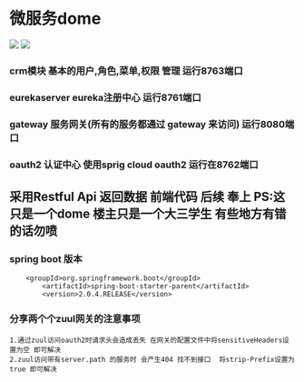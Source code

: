# 微服务dome

![](https://yqfile.alicdn.com/00493b59646382083565047f567ed1e12f9d2ce1.png)
![](https://yqfile.alicdn.com/c674c45c4bda78871355581b06397e2cf1b377b9.png)
### crm模块   	基本的用户,角色,菜单,权限 管理 运行8763端口
### eurekaserver  eureka注册中心 运行8761端口
### gateway  服务网关(所有的服务都通过 gateway 来访问) 运行8080端口

### oauth2 认证中心 使用sprig cloud oauth2 运行在8762端口

## 采用Restful Api 返回数据  前端代码 后续 奉上  PS:这只是一个dome 楼主只是一个大三学生 有些地方有错的话勿喷

### spring boot 版本
		
		<groupId>org.springframework.boot</groupId>
            <artifactId>spring-boot-starter-parent</artifactId>
            <version>2.0.4.RELEASE</version>

### 分享两个个zuul网关的注意事项 

	1.通过zuul访问oauth2时请求头会造成丢失 在网关的配置文件中将sensitiveHeaders设置为空 即可解决
	2.zuul访问带有server.path 的服务时 会产生404 找不到接口  将strip-Prefix设置为true 即可解决
